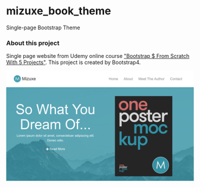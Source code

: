 # mizuxe_book_theme
Single-page Bootstrap Theme

### About this project
Single page website from Udemy online course ["Bootstrap $ From Scratch With 5 Projects"](https://www.udemy.com/bootstrap-4-from-scratch-with-5-projects). This project is created by Bootstrap4.

![mizuxe_book_theme](screenshot.png?raw=true)
